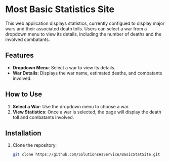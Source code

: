 # Most Basic Statistics Site

This web application displays statistics, currently configued to display major wars and their associated death tolls. Users can select a war from a dropdown menu to view its details, including the number of deaths and the involved combatants.

## Features

- **Dropdown Menu**: Select a war to view its details.
- **War Details**: Displays the war name, estimated deaths, and combatants involved.

## How to Use

1. **Select a War**: Use the dropdown menu to choose a war.
2. **View Statistics**: Once a war is selected, the page will display the death toll and combatants involved.

## Installation

1. Clone the repository:

   ```bash
   git clone https://github.com/SolutionsAsService/BasicStatSite.git
